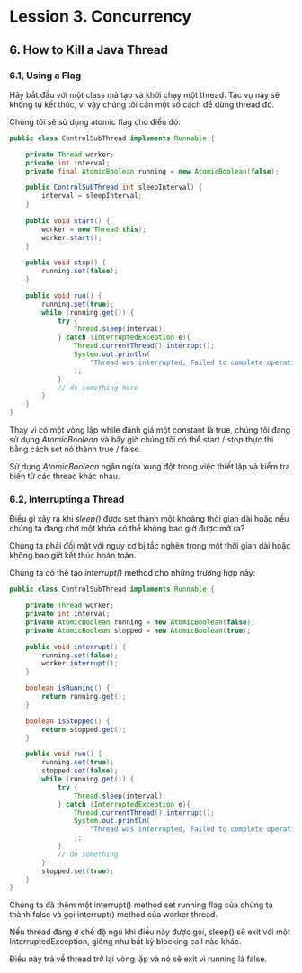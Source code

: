 # Lession 3. Concurrency

## 6. How to Kill a Java Thread

### 6.1, Using a Flag

Hãy bắt đầu với một class mà tạo và khởi chạy một thread. Tác vụ này sẽ không tự kết thúc, vì vậy chúng tôi cần một số cách để dừng thread đó.

Chúng tôi sẽ sử dụng atomic flag cho điều đó:

```java
public class ControlSubThread implements Runnable {

    private Thread worker;
    private int interval;
    private final AtomicBoolean running = new AtomicBoolean(false);

    public ControlSubThread(int sleepInterval) {
        interval = sleepInterval;
    }
 
    public void start() {
        worker = new Thread(this);
        worker.start();
    }
 
    public void stop() {
        running.set(false);
    }

    public void run() { 
        running.set(true);
        while (running.get()) {
            try { 
                Thread.sleep(interval); 
            } catch (InterruptedException e){ 
                Thread.currentThread().interrupt();
                System.out.println(
                    "Thread was interrupted, Failed to complete operation"
                );
            }
            // do something here 
        } 
    } 
}
```

Thay vì có một vòng lặp while đánh giá một constant là true, chúng tôi đang sử dụng *AtomicBoolean* và bây giờ chúng tôi có thể start / stop thực thi bằng cách set nó thành true / false.

Sử dụng *AtomicBoolean* ngăn ngừa xung đột trong việc thiết lập và kiểm tra biến từ các thread khác nhau.


### 6.2, Interrupting a Thread

Điều gì xảy ra khi *sleep()* được set thành một khoảng thời gian dài hoặc nếu chúng ta đang chờ một khóa có thể không bao giờ được mở ra?  

Chúng ta phải đối mặt với nguy cơ bị tắc nghẽn trong một thời gian dài hoặc không bao giờ kết thúc hoàn toàn.

Chúng ta có thể tạo *interrupt()* method cho những trường hợp này:

```java
public class ControlSubThread implements Runnable {

    private Thread worker;
    private int interval;
    private AtomicBoolean running = new AtomicBoolean(false);
    private AtomicBoolean stopped = new AtomicBoolean(true);

    public void interrupt() {
        running.set(false);
        worker.interrupt();
    }

    boolean isRunning() {
        return running.get();
    }

    boolean isStopped() {
        return stopped.get();
    }

    public void run() {
        running.set(true);
        stopped.set(false);
        while (running.get()) {
            try {
                Thread.sleep(interval);
            } catch (InterruptedException e){
                Thread.currentThread().interrupt();
                System.out.println(
                    "Thread was interrupted, Failed to complete operation"
                );
            }
            // do something
        }
        stopped.set(true);
    }
}
```

Chúng ta đã thêm một interrupt() method set running flag của chúng ta thành false và gọi interrupt() method của worker thread.

Nếu thread đang ở chế độ ngủ khi điều này được gọi, sleep() sẽ exit với một InterruptedException, giống như bất kỳ blocking call nào khác.

Điều này trả về thread trở lại vòng lặp và nó sẽ exit vì running là false.